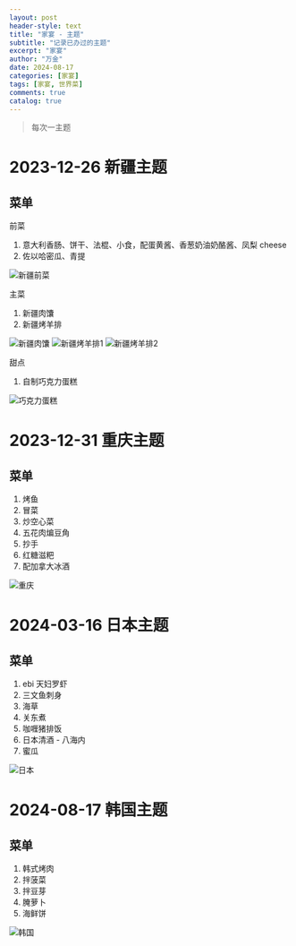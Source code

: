```yaml
---
layout: post
header-style: text
title: "家宴 - 主题"
subtitle: "记录已办过的主题"
excerpt: "家宴"
author: "万金"
date: 2024-08-17
categories: [家宴]
tags: [家宴, 世界菜]
comments: true
catalog: true
---
```


> 每次一主题

# 2023-12-26 新疆主题

## 菜单

前菜

1. 意大利香肠、饼干、法棍、小食，配蛋黄酱、香葱奶油奶酪酱、凤梨 cheese
2. 佐以哈密瓜、青提

![新疆前菜](/img/in-post/家宴/新疆/前菜.jpg)

主菜

1. 新疆肉馕
2. 新疆烤羊排

![新疆肉馕](/img/in-post/家宴/新疆/肉馕.jpg)
![新疆烤羊排1](/img/in-post/家宴/新疆/羊排1.jpg)
![新疆烤羊排2](/img/in-post/家宴/新疆/羊排2.jpg)

甜点

1. 自制巧克力蛋糕

![巧克力蛋糕](/img/in-post/家宴/新疆/巧克力蛋糕.jpg)

# 2023-12-31 重庆主题

## 菜单

1. 烤鱼
2. 冒菜
3. 炒空心菜
4. 五花肉煸豆角
5. 抄手
6. 红糖滋粑
7. 配加拿大冰酒

![重庆](/img/in-post/家宴/重庆/重庆.jpg)

# 2024-03-16 日本主题

## 菜单

1. ebi 天妇罗虾
2. 三文鱼刺身
3. 海草
4. 关东煮
5. 咖喱猪排饭
6. 日本清酒 - 八海内
7. 蜜瓜

![日本](/img/in-post/家宴/日本/日本.JPG)

# 2024-08-17 韩国主题

## 菜单

1. 韩式烤肉
2. 拌菠菜
3. 拌豆芽
4. 腌萝卜
5. 海鲜饼

![韩国](/img/in-post/家宴/韩国/韩国.JPG)